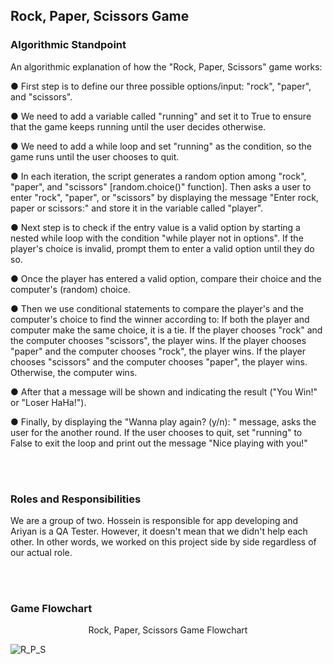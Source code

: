 ## Rock, Paper, Scissors Game

### Algorithmic Standpoint
An algorithmic explanation of how the "Rock, Paper, Scissors" game works:

● First step is to define our three possible options/input: "rock", "paper", and "scissors".

● We need to add a variable called "running" and set it to True to ensure that the game keeps running until the user decides otherwise.

● We need to add a while loop and set "running" as the condition, so the game runs until the user chooses to quit.

● In each iteration, the script generates a random option among "rock", "paper", and "scissors" [random.choice()" function]. Then asks a user to enter "rock", "paper", or "scissors" by displaying the message "Enter rock, paper or scissors:" and store it in the variable called "player".

● Next step is to check if the entry value is a valid option by starting a nested while loop with the condition "while player not in options". If the player's choice is invalid, prompt them to enter a valid option until they do so.

● Once the player has entered a valid option, compare their choice and the computer's (random) choice.

● Then we use conditional statements to compare the player's and the computer's choice to find the winner according to:
	If both the player and computer make the same choice, it is a tie.
	If the player chooses "rock" and the computer chooses "scissors", the player wins.
	If the player chooses "paper" and the computer chooses "rock", the player wins.
	If the player chooses "scissors" and the computer chooses "paper", the player wins.
	Otherwise, the computer wins.

● After that a message will be shown and indicating the result ("You Win!" or "Loser HaHa!").

● Finally, by displaying the "Wanna play again? (y/n): " message, asks the user for the another round. If the user chooses to quit, set "running" to False to exit the loop and print out the message "Nice playing with you!"

</br>
</br>

### Roles and Responsibilities
We are a group of two. Hossein is responsible for app developing and Ariyan is a QA Tester. However, it doesn't mean that we didn't help each other. In other words, we worked on this project side by side regardless of our actual role.


</br>
</br>

### Game Flowchart

<div align="center">
 Rock, Paper, Scissors Game Flowchart
</div>

![R_P_S](http://nouvinmedia.com/wp-content/uploads/2023/03/Flowchart.png)
</br>
</br>
